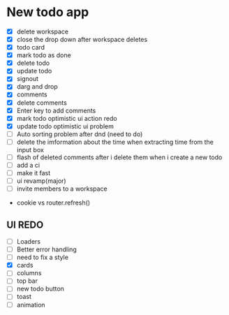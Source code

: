 # New todo app
- [x] delete workspace
- [x] close the drop down after workspace deletes
- [x] todo card
- [x] mark todo as done
- [x] delete todo
- [x] update todo
- [x] signout
- [x] darg and drop
- [x] comments
- [x] delete comments
- [x] Enter key to add comments
- [x] mark todo optimistic ui action redo
- [x] update todo optimistic ui problem
- [ ] Auto sorting problem after dnd (need to do)
- [ ] delete the imformation about the time when extracting time from the input box
- [ ] flash of deleted comments after i delete them when i create a new todo
- [ ] add a ci
- [ ] make it fast
- [ ] ui revamp(major)
- [ ] invite members to a workspace
- cookie vs router.refresh()

## UI REDO

- [ ] Loaders
- [ ] Better error handling
- [ ] need to fix a style
- [x] cards
- [ ] columns
- [ ] top bar
- [ ] new todo button 
- [ ] toast
- [ ] animation
